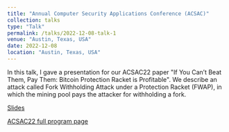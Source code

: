 ```yaml
---
title: "Annual Computer Security Applications Conference (ACSAC)"
collection: talks
type: "Talk"
permalink: /talks/2022-12-08-talk-1
venue: "Austin, Texas, USA"
date: 2022-12-08
location: "Austin, Texas, USA"
---
```


In this talk, I gave a presentation for our ACSAC22 paper "If You Can’t Beat Them, Pay Them: Bitcoin Protection Racket is Profitable". We describe an attack called Fork Withholding Attack under a Protection Racket (FWAP), in which the mining pool pays the attacker for withholding a fork. 

[Slides](http://chao-cy.github.io/files/ACSAC22-FWAP-slides.pdf) 

[ACSAC22 full program page](https://www.acsac.org/2022/program/final/)